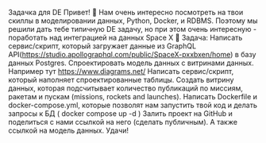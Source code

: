 Задачка для DE
Привет! 👋
Нам очень интересно посмотреть на твои скиллы в моделировании данных, Python, Docker, и RDBMS. Поэтому мы решили дать
тебе типичную DE задачу, но при этом очень интересную - поработать над интеграцией на данных Space X 🚀
Задача:
Написать сервис/скрипт, который загружает данные из GraphQL
API(https://studio.apollographql.com/public/SpaceX-pxxbxen/home) в базу данных Postgres.
Спроектировать модель данных с витринами данных. Например тут  https://www.diagrams.net/
Написать сервис/скрипт, который наполняет спроектированные таблицы.
Создать витрину данных, которая подсчитывает количество публикаций по миссиям, ракетам и пускам (missions, rockets and
launches).
Написать Dockerfile и docker-compose.yml, которые позволят нам запустить твой код и делать запросы к БД ( docker compose
up -d )
Залить проект на GitHub и поделиться с нами ссылкой на него (сделать публичным). А также ссылкой на модель данных.
Удачи!
